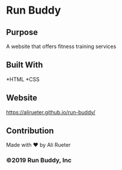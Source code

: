 # Run Buddy

## Purpose
A website that offers fitness training services

## Built With
*HTML
*CSS

## Website
https://alirueter.github.io/run-buddy/

## Contribution
Made with ❤️ by Ali Rueter

### ©️2019 Run Buddy, Inc
